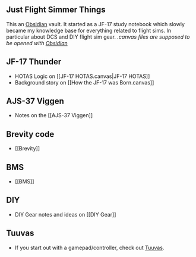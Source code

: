 ## Just Flight Simmer Things
This an [Obsidian](https://obsidian.md/) vault. 
It started as a JF-17 study notebook which slowly became my knowledge base for everything related to flight sims. In particular about DCS and DIY flight sim gear. 
*.canvas files are supposed to be opened with [Obsidian](https://obsidian.md/)*
## JF-17 Thunder
- HOTAS Logic on [[JF-17 HOTAS.canvas|JF-17 HOTAS]]
- Background story on [[How the JF-17 was Born.canvas]]
## AJS-37 Viggen
- Notes on the [[AJS-37 Viggen]]
## Brevity code
- [[Brevity]]
## BMS
- [[BMS]]
## DIY
- DIY Gear notes and ideas on [[DIY Gear]]
## Tuuvas
- If you start out with a gamepad/controller, check out [Tuuvas](https://imgur.com/a/0y4YsYp).